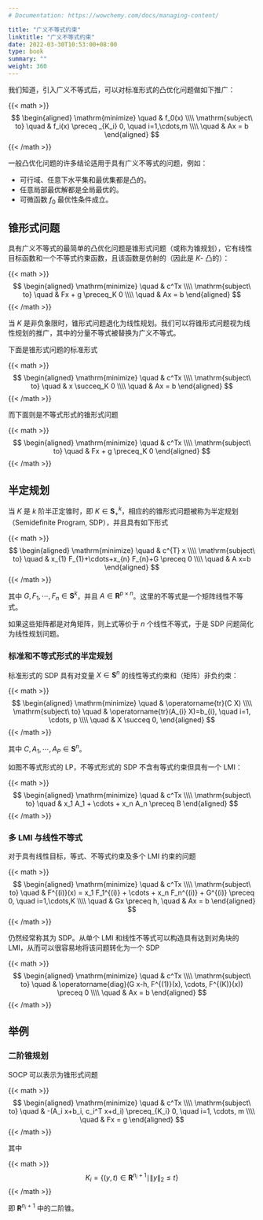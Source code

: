 ```yaml
---
# Documentation: https://wowchemy.com/docs/managing-content/

title: "广义不等式约束"
linktitle: "广义不等式约束"
date: 2022-03-30T10:53:00+08:00
type: book
summary: ""
weight: 360
---
```


<!--more-->

我们知道，引入广义不等式后，可以对标准形式的凸优化问题做如下推广：

{{< math >}}
$$
\begin{aligned}
    \mathrm{minimize} \quad & f_0(x) \\\\
    \mathrm{subject\ to} \quad & f_i(x) \preceq _{K_i} 0, \quad i=1,\cdots,m \\\\
    \quad & Ax = b
\end{aligned}
$$
{{< /math >}}

一般凸优化问题的许多结论适用于具有广义不等式的问题，例如：

- 可行域、任意下水平集和最优集都是凸的。
- 任意局部最优解都是全局最优的。
- 可微函数 $f_0$ 最优性条件成立。

## 锥形式问题

具有广义不等式的最简单的凸优化问题是锥形式问题（或称为锥规划），它有线性目标函数和一个不等式约束函数，且该函数是仿射的（因此是 $K$- 凸的）：

{{< math >}}
$$
\begin{aligned}
    \mathrm{minimize} \quad & c^Tx \\\\
    \mathrm{subject\ to} \quad & Fx + g \preceq_K 0 \\\\
    \quad & Ax = b
\end{aligned}
$$
{{< /math >}}

当 $K$ 是非负象限时，锥形式问题退化为线性规划。我们可以将锥形式问题视为线性规划的推广，其中的分量不等式被替换为广义不等式。

下面是锥形式问题的标准形式

{{< math >}}
$$
\begin{aligned}
    \mathrm{minimize} \quad & c^Tx \\\\
    \mathrm{subject\ to} \quad & x \succeq_K 0 \\\\
    \quad & Ax = b
\end{aligned}
$$
{{< /math >}}

而下面则是不等式形式的锥形式问题

{{< math >}}
$$
\begin{aligned}
    \mathrm{minimize} \quad & c^Tx \\\\
    \mathrm{subject\ to} \quad & Fx + g \preceq_K 0
\end{aligned}
$$
{{< /math >}}

## 半定规划

当 $K$ 是 $k$ 阶半正定锥时，即 $K \in \mathbf{S}^k_+$，相应的的锥形式问题被称为半定规划（Semidefinite Program, SDP），并且具有如下形式

{{< math >}}
$$
\begin{aligned}
    \mathrm{minimize} \quad & c^{T} x \\\\
    \mathrm{subject\ to} \quad & x_{1} F_{1}+\cdots+x_{n} F_{n}+G \preceq 0 \\\\
    \quad & A x=b
\end{aligned}
$$
{{< /math >}}

其中 $G, F_1, \cdots, F_n \in \mathbf{S}^k$，并且 $A \in \mathbf{R}^{p \times n}$。这里的不等式是一个矩阵线性不等式。

如果这些矩阵都是对角矩阵，则上式等价于 $n$ 个线性不等式，于是 SDP 问题简化为线性规划问题。

### 标准和不等式形式的半定规划

标准形式的 SDP 具有对变量 $X \in \mathbf{S}^n$ 的线性等式约束和（矩阵）非负约束：

{{< math >}}
$$
\begin{aligned}
    \mathrm{minimize} \quad & \operatorname{tr}(C X) \\\\
    \mathrm{subject\ to} \quad & \operatorname{tr}(A_{i} X)=b_{i}, \quad i=1, \cdots, p \\\\
    \quad & X \succeq 0,
\end{aligned}
$$
{{< /math >}}

其中 $C, A_1, \cdots, A_P \in \mathbf{S}^n$。

如图不等式形式的 LP，不等式形式的 SDP 不含有等式约束但具有一个 LMI：

{{< math >}}
$$
\begin{aligned}
    \mathrm{minimize} \quad & c^Tx \\\\
    \mathrm{subject\ to} \quad & x_1 A_1 + \cdots + x_n A_n \preceq B
\end{aligned}
$$
{{< /math >}}

### 多 LMI 与线性不等式

对于具有线性目标，等式、不等式约束及多个 LMI 约束的问题

{{< math >}}
$$
\begin{aligned}
    \mathrm{minimize} \quad & c^Tx \\\\
    \mathrm{subject\ to} \quad & F^{(i)}(x) = x_1 F_1^{(i)} + \cdots + x_n F_n^{(i)} + G^{(i)} \preceq 0, \quad i=1,\cdots,K \\\\
    \quad & Gx \preceq h,
    \quad & Ax = b
\end{aligned}
$$
{{< /math >}}

仍然经常称其为 SDP。从单个 LMI 和线性不等式可以构造具有达到对角块的 LMI，从而可以很容易地将该问题转化为一个 SDP

{{< math >}}
$$
\begin{aligned}
    \mathrm{minimize} \quad & c^Tx \\\\
    \mathrm{subject\ to} \quad & \operatorname{diag}(G x-h, F^{(1)}(x), \cdots, F^{(K)}(x)) \preceq 0 \\\\
    \quad & Ax = b
\end{aligned}
$$
{{< /math >}}

## 举例

### 二阶锥规划

SOCP 可以表示为锥形式问题

{{< math >}}
$$
\begin{aligned}
    \mathrm{minimize} \quad & c^Tx \\\\
    \mathrm{subject\ to} \quad & -(A_i x+b_i, c_i^T x+d_i) \preceq_{K_i} 0, \quad i=1, \cdots, m \\\\
    \quad & Fx = g
\end{aligned}
$$
{{< /math >}}

其中

{{< math >}}
$$
K_{i}=\left\{(y, t) \in \mathbf{R}^{n_i+1} \mid \|y\|_2 \leqslant t\right\}
$$
{{< /math >}}

即 $\mathbf{R}^{n_i+1}$ 中的二阶锥。